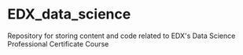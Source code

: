 # EDX_data_science
Repository for storing content and code related to EDX's Data Science Professional Certificate Course
